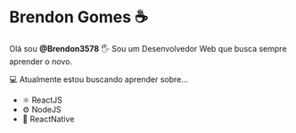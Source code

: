 # Brendon Gomes ☕

Olá sou **@Brendon3578** 🖐
Sou um Desenvolvedor Web que busca sempre aprender o novo.

💻 Atualmente estou buscando aprender sobre...

- ⚛ ReactJS
- ⚙ NodeJS
- 📱 ReactNative

<!---
Brendon3578/Brendon3578 is a ✨ special ✨ repository because its `README.md` (this file) appears on your GitHub profile.
You can click the Preview link to take a look at your changes.
--->
